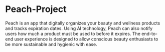# Peach-Project
 Peach is an app that digitally organizes your beauty and wellness products and tracks expiration dates. Using AI technology, Peach can also notify users how much a product must be used to before it expires. The end-to-end user experience is designed to allow conscious beauty enthusiasts to be more sustainable and hygienic with ease.
